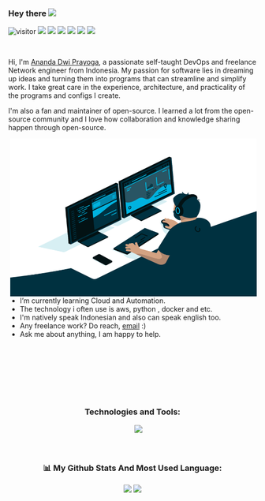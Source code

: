 ### Hey there <img src="https://media.giphy.com/media/hvRJCLFzcasrR4ia7z/giphy.gif" width="25px">

![visitor](https://shields-io-visitor-counter.herokuapp.com/badge?page=anandadwipra.anandwipra&label=Visitor&labelColor=000000&logo=GitHub&logoColor=FFFFFF&color=2807ba&style=for-the-badge)
[![](https://img.shields.io/badge/Gmail-D14836?style=for-the-badge&logo=gmail&logoColor=white)](mailto:anandabiru04@gmail.com)
[![](https://img.shields.io/badge/Instagram-E4405F?style=for-the-badge&logo=instagram&logoColor=white)](https://www.instagram.com/ananda.dwi.p/)
[![](https://img.shields.io/badge/Facebook-4287f5?style=for-the-badge&logo=facebook&logoColor=white)](https://www.facebook.com/ananda.dwi.75641297/)
[![](https://img.shields.io/badge/Discord-2807ba?style=for-the-badge&logo=discord&logoColor=white)](https://discordapp.com/users/882232353215352872/)
[![](https://img.shields.io/badge/LinkedIn-11c8ed?style=for-the-badge&logo=Linkedin&logoColor=white)](https://www.linkedin.com/in/ananda-dwi-prayoga-0b909719b/)
[![](https://img.shields.io/badge/YouTube-ed2e11?style=for-the-badge&logo=youtube&logoColor=white)](https://www.youtube.com/channel/UCFElo-EB2GaTOzraBhT-wZw/featured)

<!-- ![visitor badge](https://visitor-badge.glitch.me/badge?page_id=anandadwipra.anandadwipra&left_color=red&right_color=green&left_text=Visitors) -->

<br />


Hi, I'm [Ananda Dwi Prayoga](https://www.instagram.com/ananda.dwi.p), a passionate self-taught DevOps and freelance Network engineer from Indonesia. My passion for software lies in dreaming up ideas and turning them into programs that can streamline and simplify work. I take great care in the experience, architecture, and practicality of the programs and configs I create.

I'm also a fan and maintainer of open-source. I learned a lot from the open-source community and I love how collaboration and knowledge sharing happen through open-source.


  <img align="right" alt="GIF" src="https://raw.githubusercontent.com/anandadwipra/anandadwipra/main/code.gif" width="500" height="320" />
  
- I’m currently learning Cloud and Automation.
- The technology i often use is aws, python , docker and etc.
- I'm natively speak Indonesian and also can speak english too.
- Any freelance work? Do reach, [email](mailto:anandabiru04@gmail.com) :)
- Ask me about anything, I am happy to help.
<br />
<br />
<br />
<br />
<br />
<br />
<div align='center'>
<h3>Technologies and Tools:</h3>    
    <img src="https://img.shields.io/badge/Manjaro-35BF5C?style=for-the-badge&logo=Manjaro&logoColor=white" alt="">
    <img src="https://img.shields.io/badge/VIM-%2311AB00.svg?&style=for-the-badge&logo=vim&logoColor=white" alt="">
    <img src="https://img.shields.io/badge/Docker-2496ED.svg?&style=for-the-badge&logo=docker&logoColor=white" alt="">
    <img src="https://img.shields.io/badge/Git-F05032.svg?&style=for-the-badge&logo=git&logoColor=white" alt="">
    <img src="https://img.shields.io/badge/AWS-232F3E.svg?&style=for-the-badge&logo=Amazon-AWS&logoColor=white" alt="">
    <img src="https://img.shields.io/badge/Arduino-00979D?style=for-the-badge&logo=Arduino&logoColor=white" alt="">    
    <img src="https://img.shields.io/badge/Bash-4EAA25?style=for-the-badge&logo=GNU-Bash&logoColor=white">
</div>
<!--START_SECTION:waka-->
<!-- <img src="https://github-readme-stats.vercel.app/api/top-langs/?username=anandadwipra&theme=vue"> -->
<br />
<br />
<div align="center">
  <h3>📊 My Github Stats And Most Used Language: </h3>
<img align="center" src="https://github-readme-stats.vercel.app/api?username=anandadwipra&layout=compact&langs_count=7&hide=html&bg_color=0D1117&text_color=c9d1d9&icon_color=ff3860&title_color=7957d5&hide_border=true"/>
<img align="center" src="https://github-readme-stats.vercel.app/api/top-langs/?username=anandadwipra&layout=compact&langs_count=7&hide=html&bg_color=0D1117&text_color=c9d1d9&icon_color=ff3860&title_color=7957d5&hide_border=true)"/>
</div>

<!--END_SECTION:waka-->

<!-- If you like what I do, maybe consider buying me a coffee/tea 🥺👉👈

<a href="https://www.buymeacoffee.com/abhisheknaiidu" target="_blank"><img src="https://cdn.buymeacoffee.com/buttons/v2/default-red.png" alt="Buy Me A Coffee" width="150" ></a> -->

<!-- 🚧 **My Todoist Stats:** -->
<!-- TODO-IST:START -->
<!-- 🏆  7,926 Karma Points           
🌸  Completed 2 tasks today           
✅  Completed 660 tasks so far           
⏳  Longest streak is 10 days -->
<!-- TODO-IST:END -->


<!-- 📈 My GitHub Stats -->

<!-- <p align="center"> <img src="https://github-readme-stats.vercel.app/api?username=anandadwipra&show_icons=true&theme=gotham" alt="anandadwipra" /> -->
